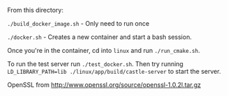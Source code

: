 From this directory:

`./build_docker_image.sh` - Only need to run once

`./docker.sh` - Creates a new container and start a bash session.

Once you're in the container, cd into `linux` and run `./run_cmake.sh`.

To run the test server run `./test_docker.sh`. Then try running `LD_LIBRARY_PATH=lib ./linux/app/build/castle-server` to start the server.

OpenSSL from
http://www.openssl.org/source/openssl-1.0.2l.tar.gz
